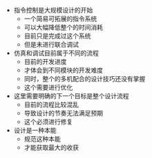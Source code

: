* 指令控制是大规模设计的开始
	* 一个简易可拓展的指令系统
	* 可以大幅降低整个的时间消耗
	* 目前只是完成过这个系统
	* 但是未进行联合调试
* 仿真和调试目前属于不同的流程
	* 目前的开发进度
	* 才体会到不同模块的开发难度
	* 同时，整个的多机配合的设计技巧还没有掌握
	* 这个需要进行优化
* 这里需要明确的下一个目标是整个设计流程
	* 目前的流程比较混乱
	* 导致设计的节奏无法满足预期
	* 这个必须进行修复
* 设计是一种本能
	* 规范这种本能
	* 才能获取最大的收获